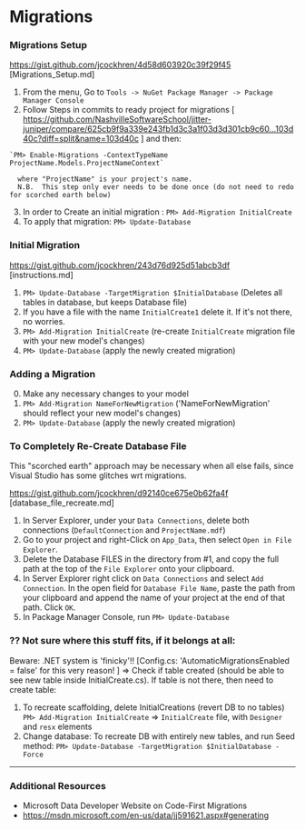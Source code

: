 # Migrations

### Migrations Setup
https://gist.github.com/jcockhren/4d58d603920c39f29f45
[Migrations_Setup.md]
  1. From the menu, Go to `Tools -> NuGet Package Manager -> Package Manager Console`
  2. Follow Steps in commits to ready project for migrations [ https://github.com/NashvilleSoftwareSchool/jitter-juniper/compare/625cb9f9a339e243fb1d3c3a1f03d3d301cb9c60...103d40c?diff=split&name=103d40c ] and then:

    `PM> Enable-Migrations -ContextTypeName ProjectName.Models.ProjectNameContext`

      where "ProjectName" is your project's name.  
      N.B.  This step only ever needs to be done once (do not need to redo for scorched earth below)
  3. In order to Create an initial migration :
	`PM> Add-Migration InitialCreate`
  4. To apply that migration:
	`PM> Update-Database`

### Initial Migration
https://gist.github.com/jcockhren/243d76d925d51abcb3df [instructions.md]
  1. `PM> Update-Database -TargetMigration $InitialDatabase` (Deletes all tables in database, but keeps Database file)
  2. If you have a file with the name `InitialCreate1` delete it. If it's not there, no worries.
  3. `PM> Add-Migration InitialCreate` (re-create `InitialCreate` migration file with your new model's changes)
  4. `PM> Update-Database` (apply the newly created migration)

### Adding a Migration
  0. Make any necessary changes to your model
  1. `PM> Add-Migration NameForNewMigration` ('NameForNewMigration' should reflect your new model's changes)
  2. `PM> Update-Database` (apply the newly created migration)

### To Completely Re-Create Database File
This "scorched earth" approach may be necessary when all else fails, since Visual Studio has some glitches wrt migrations.

https://gist.github.com/jcockhren/d92140ce675e0b62fa4f  [database_file_recreate.md]
  1. In Server Explorer, under your `Data Connections`, delete both connections (`DefaultConnection` and `ProjectName.mdf`)
  2. Go to your project and right-Click on `App_Data`, then select `Open in File Explorer`.  
  3. Delete the Database FILES in the directory from #1, and copy the full path at the top of the `File Explorer` onto your clipboard.
  4. In Server Explorer right click on `Data Connections` and select `Add Connection`.  In the open field for `Database File Name`, paste the path from your clipboard and append the name of your project at the end of that path.  Click `OK`.
  5. In Package Manager Console, run
  `PM> Update-Database`

### ?? Not sure where this stuff fits, if it belongs at all:
Beware:  .NET system is 'finicky'!!
[Config.cs: 'AutomaticMigrationsEnabled = false' for this very reason! ]
=> Check if table created (should be able to see new table inside InitialCreate.cs).  If table is not there, then need to create table:
  1. To recreate scaffolding, delete InitialCreations  (revert DB to no tables)
`PM> Add-Migration InitialCreate` => `InitialCreate` file, with `Designer` and `resx` elements
  2. Change database:  To recreate DB with entirely new tables, and run Seed method:
`PM> Update-Database -TargetMigration $InitialDatabase -Force`




************
### Additional Resources
* Microsoft Data Developer Website on Code-First Migrations
 * https://msdn.microsoft.com/en-us/data/jj591621.aspx#generating

